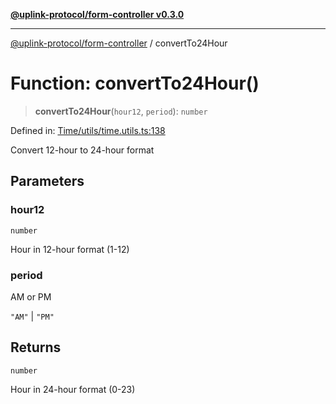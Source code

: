 [**@uplink-protocol/form-controller v0.3.0**](../README.md)

***

[@uplink-protocol/form-controller](../globals.md) / convertTo24Hour

# Function: convertTo24Hour()

> **convertTo24Hour**(`hour12`, `period`): `number`

Defined in: [Time/utils/time.utils.ts:138](https://github.com/jmkcoder/uplink-protocol-calendar/blob/c7c94af75a3a7e438811c9ee3008f982792d2fb8/src/Time/utils/time.utils.ts#L138)

Convert 12-hour to 24-hour format

## Parameters

### hour12

`number`

Hour in 12-hour format (1-12)

### period

AM or PM

`"AM"` | `"PM"`

## Returns

`number`

Hour in 24-hour format (0-23)
